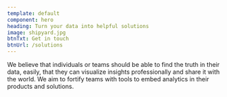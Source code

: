 ```yaml
---
template: default
component: hero
heading: Turn your data into helpful solutions
image: shipyard.jpg
btnTxt: Get in touch
btnUrl: /solutions
---
```


We believe that individuals or teams should be able to find the truth in their data, easily, that 
they can visualize insights professionally and share it with the world. We aim to fortify teams with 
tools to embed analytics in their products and solutions.
